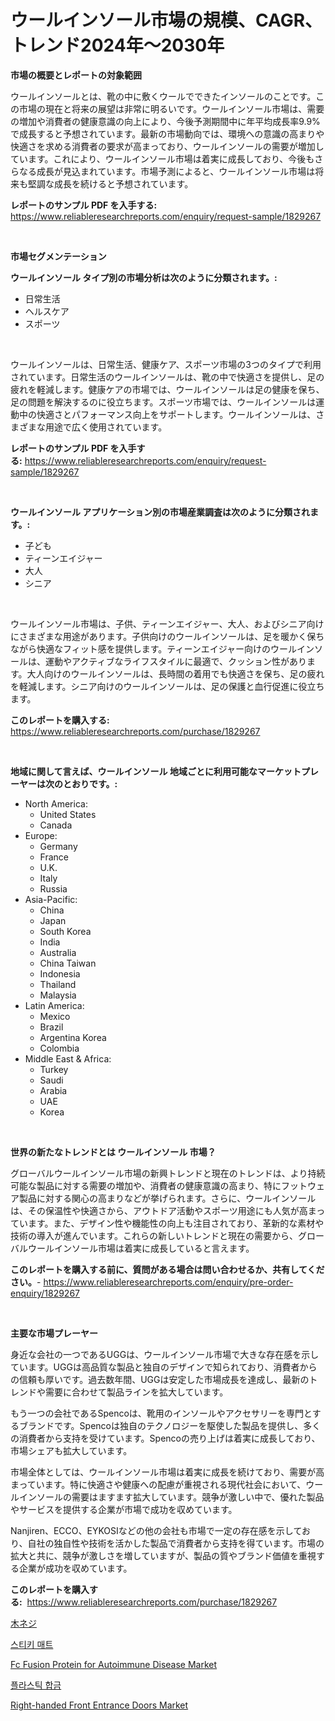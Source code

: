 <p><h1>ウールインソール市場の規模、CAGR、トレンド2024年〜2030年</h1></p><p><strong>市場の概要とレポートの対象範囲</strong></p>
<p><p>ウールインソールとは、靴の中に敷くウールでできたインソールのことです。この市場の現在と将来の展望は非常に明るいです。ウールインソール市場は、需要の増加や消費者の健康意識の向上により、今後予測期間中に年平均成長率9.9%で成長すると予想されています。最新の市場動向では、環境への意識の高まりや快適さを求める消費者の要求が高まっており、ウールインソールの需要が増加しています。これにより、ウールインソール市場は着実に成長しており、今後もさらなる成長が見込まれています。市場予測によると、ウールインソール市場は将来も堅調な成長を続けると予想されています。</p></p>
<p><strong>レポートのサンプル PDF を入手する:</strong> <a href="https://www.reliableresearchreports.com/enquiry/request-sample/1829267">https://www.reliableresearchreports.com/enquiry/request-sample/1829267</a></p>
<p>&nbsp;</p>
<p><strong>市場セグメンテーション</strong></p>
<p><strong>ウールインソール タイプ別の市場分析は次のように分類されます。:</strong></p>
<p><ul><li>日常生活</li><li>ヘルスケア</li><li>スポーツ</li></ul></p>
<p>&nbsp;</p>
<p><p>ウールインソールは、日常生活、健康ケア、スポーツ市場の3つのタイプで利用されています。日常生活のウールインソールは、靴の中で快適さを提供し、足の疲れを軽減します。健康ケアの市場では、ウールインソールは足の健康を保ち、足の問題を解決するのに役立ちます。スポーツ市場では、ウールインソールは運動中の快適さとパフォーマンス向上をサポートします。ウールインソールは、さまざまな用途で広く使用されています。</p></p>
<p><strong>レポートのサンプル PDF を入手する:</strong>&nbsp;<a href="https://www.reliableresearchreports.com/enquiry/request-sample/1829267">https://www.reliableresearchreports.com/enquiry/request-sample/1829267</a></p>
<p>&nbsp;</p>
<p><strong> ウールインソール アプリケーション別の市場産業調査は次のように分類されます。:</strong></p>
<p><ul><li>子ども</li><li>ティーンエイジャー</li><li>大人</li><li>シニア</li></ul></p>
<p>&nbsp;</p>
<p><p>ウールインソール市場は、子供、ティーンエイジャー、大人、およびシニア向けにさまざまな用途があります。子供向けのウールインソールは、足を暖かく保ちながら快適なフィット感を提供します。ティーンエイジャー向けのウールインソールは、運動やアクティブなライフスタイルに最適で、クッション性があります。大人向けのウールインソールは、長時間の着用でも快適さを保ち、足の疲れを軽減します。シニア向けのウールインソールは、足の保護と血行促進に役立ちます。</p></p>
<p><strong>このレポートを購入する:</strong>&nbsp; <a href="https://www.reliableresearchreports.com/purchase/1829267">https://www.reliableresearchreports.com/purchase/1829267</a></p>
<p>&nbsp;</p>
<p><strong>地域に関して言えば、ウールインソール 地域ごとに利用可能なマーケットプレーヤーは次のとおりです。:</strong></p>
<p><ul>
    <li>
        North America:
        <ul>
            <li>United States</li>
            <li>Canada</li>
        </ul>
    </li>
    <li>
        Europe:
        <ul>
            <li>Germany</li>
            <li>France</li>
            <li>U.K.</li>
            <li>Italy</li>
            <li>Russia</li>
        </ul>
    </li>
    <li>
        Asia-Pacific:
        <ul>
            <li>China</li>
            <li>Japan</li>
            <li>South Korea</li>
            <li>India</li>
            <li>Australia</li>
            <li>China Taiwan</li>
            <li>Indonesia</li>
            <li>Thailand</li>
            <li>Malaysia</li>
        </ul>
    </li>
    <li>
        Latin America:
        <ul>
            <li>Mexico</li>
            <li>Brazil</li>
            <li>Argentina Korea</li>
            <li>Colombia</li>
        </ul>
    </li>
    <li>
        Middle East & Africa:
        <ul>
            <li>Turkey</li>
            <li>Saudi</li>
            <li>Arabia</li>
            <li>UAE</li>
            <li>Korea</li>
        </ul>
    </li>
    </ul></p>
<p>&nbsp;</p>
<p><strong>世界の新たなトレンドとは ウールインソール 市場？</strong></p>
<p><p>グローバルウールインソール市場の新興トレンドと現在のトレンドは、より持続可能な製品に対する需要の増加や、消費者の健康意識の高まり、特にフットウェア製品に対する関心の高まりなどが挙げられます。さらに、ウールインソールは、その保温性や快適さから、アウトドア活動やスポーツ用途にも人気が高まっています。また、デザイン性や機能性の向上も注目されており、革新的な素材や技術の導入が進んでいます。これらの新しいトレンドと現在の需要から、グローバルウールインソール市場は着実に成長していると言えます。</p></p>
<p><strong>このレポートを購入する前に、質問がある場合は問い合わせるか、共有してください。</strong>- <a href="https://www.reliableresearchreports.com/enquiry/pre-order-enquiry/1829267">https://www.reliableresearchreports.com/enquiry/pre-order-enquiry/1829267</a></p>
<p>&nbsp;</p>
<p><strong>主要な市場プレーヤー</strong></p>
<p><p>身近な会社の一つであるUGGは、ウールインソール市場で大きな存在感を示しています。UGGは高品質な製品と独自のデザインで知られており、消費者からの信頼も厚いです。過去数年間、UGGは安定した市場成長を達成し、最新のトレンドや需要に合わせて製品ラインを拡大しています。</p><p>もう一つの会社であるSpencoは、靴用のインソールやアクセサリーを専門とするブランドです。Spencoは独自のテクノロジーを駆使した製品を提供し、多くの消費者から支持を受けています。Spencoの売り上げは着実に成長しており、市場シェアも拡大しています。</p><p>市場全体としては、ウールインソール市場は着実に成長を続けており、需要が高まっています。特に快適さや健康への配慮が重視される現代社会において、ウールインソールの需要はますます拡大しています。競争が激しい中で、優れた製品やサービスを提供する企業が市場で成功を収めています。</p><p>Nanjiren、ECCO、EYKOSIなどの他の会社も市場で一定の存在感を示しており、自社の独自性や技術を活かした製品で消費者から支持を得ています。市場の拡大と共に、競争が激しさを増していますが、製品の質やブランド価値を重視する企業が成功を収めています。</p></p>
<p><strong>このレポートを購入する:</strong>&nbsp;&nbsp;<a href="https://www.reliableresearchreports.com/purchase/1829267">https://www.reliableresearchreports.com/purchase/1829267</a></p>
<p><p><a href="https://github.com/cbigkbh02719/Market-Research-Report-List-1/blob/main/7047944187738.md">木ネジ</a></p><p><a href="https://github.com/oajzkywllm460/Market-Research-Report-List-1/blob/main/2557554187672.md">스티키 매트</a></p><p><a href="https://issuu.com/reportprime-2/docs/fc-fusion-protein-for-autoimmune-disease-market-si">Fc Fusion Protein for Autoimmune Disease Market</a></p><p><a href="https://medium.com/@alphonsoramon0t5yrz6hwr89/2024%EB%85%84%EB%B6%80%ED%84%B0-2031%EB%85%84%EA%B9%8C%EC%A7%80-%EA%B8%B0%EA%B0%84%EC%9D%84-%EB%8C%80%EC%83%81%EC%9C%BC%EB%A1%9C-%ED%95%9C-%ED%94%8C%EB%9D%BC%EC%8A%A4%ED%8B%B1-%ED%95%A9%EA%B8%88-%EC%8B%9C%EC%9E%A5-%EB%B6%84%EC%84%9D-%EB%B0%8F-%ED%81%AC%EA%B8%B0-%EC%98%88%EC%B8%A1-b9b88c3db17a">플라스틱 합금</a></p><p><a href="https://simplistic-meeting-7ee.notion.site/Right-handed-Front-Entrance-Doors-Market-Research-Report-Provides-Critical-Insights-that-can-help-Sh-9801ffd6099848cf8d634f362a48d364">Right-handed Front Entrance Doors Market</a></p></p>